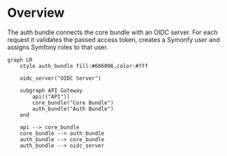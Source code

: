 # Overview

The auth bundle connects the core bundle with an OIDC server. For each request
it validates the passed access token, creates a Symonfy user and assigns Symfony
roles to that user.

```mermaid
graph LR
    style auth_bundle fill:#606096,color:#fff

    oidc_server("OIDC Server")

    subgraph API Gateway
        api(("API"))
        core_bundle("Core Bundle")
        auth_bundle("Auth Bundle")
    end

    api --> core_bundle
    core_bundle --> auth_bundle
    auth_bundle --> core_bundle
    auth_bundle --> oidc_server
```